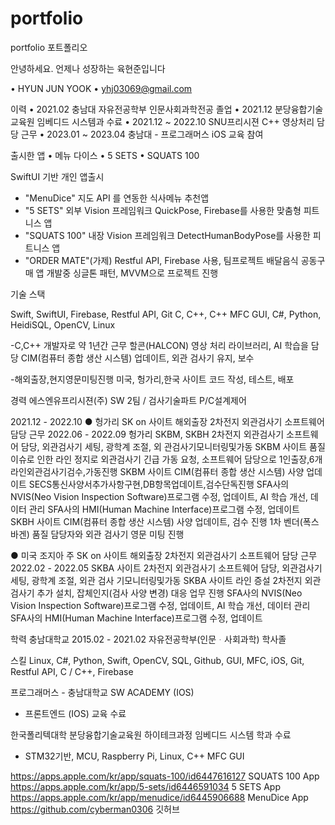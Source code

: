# portfolio
portfolio 포트폴리오

안녕하세요. 언제나 성장하는 육현준입니다

• HYUN JUN YOOK
• yhj03069@gmail.com


이력
• 2021.02 충남대 자유전공학부 인문사회과학전공 졸업
• 2021.12 분당융합기술교육원 임베디드 시스템과 수료
• 2021.12 ~ 2022.10 SNU프리시젼 C++ 영상처리 담당 근무 
• 2023.01 ~ 2023.04 충남대 - 프로그래머스 iOS 교육 참여

출시한 앱
• 메뉴 다이스
• 5 SETS
• SQUATS 100

SwiftUI 기반 개인 앱출시

- "MenuDice" 지도 API 를 연동한 식사메뉴 추천앱
- "5 SETS" 외부 Vision 프레임워크 QuickPose, Firebase를 사용한 맞춤형 피트니스 앱
- "SQUATS 100" 내장 Vision 프레임워크 DetectHumanBodyPose를 사용한 피트니스 앱
- "ORDER MATE"(가제) Restful API, Firebase 사용, 팀프로젝트 배달음식 공동구매 앱 개발중 싱글톤 패턴, MVVM으로 프로젝트 진행

기술 스택

Swift, SwiftUI, Firebase, Restful API, Git
C, C++, C++ MFC GUI, C#, Python, HeidiSQL, OpenCV, Linux

-C,C++ 개발자로 약 1년간 근무
할콘(HALCON) 영상 처리 라이브러리, AI 학습을 담당 CIM(컴퓨터 종합 생산 시스템) 업데이트, 외관 검사기 유지, 보수

-해외출장,현지영문미팅진행
미국, 헝가리,한국 사이트 코드 작성, 테스트, 배포

경력 에스엔유프리시젼(주)
SW 2팀 / 검사기술파트 P/C설계제어

2021.12 - 2022.10
 ● 헝가리 SK on 사이트 해외출장 2차전지 외관검사기 소프트웨어 담당 근무 2022.06 - 2022.09
헝가리 SKBM, SKBH 2차전지 외관검사기 소프트웨어 담당, 외관검사기 세팅, 광학계 조절, 외 관검사기모니터링및가동
SKBM 사이트 품질 이슈로 인한 라인 정지로 외관검사기 긴급 가동 요청, 소프트웨어 담당으로 1인출장,6개라인외관검사기검수,가동진행
SKBM 사이트 CIM(컴퓨터 종합 생산 시스템) 사양 업데이트 SECS통신사양서추가사항구현,DB항목업데이트,검수단독진행
SFA사의 NVIS(Neo Vision Inspection Software)프로그램 수정, 업데이트, AI 학습 개선, 데이터 관리
SFA사의 HMI(Human Machine Interface)프로그램 수정, 업데이트
SKBH 사이트 CIM(컴퓨터 종합 생산 시스템) 사양 업데이트, 검수 진행
1차 벤더(폭스바겐) 품질 담당자와 외관 검사기 영문 미팅 진행

● 미국 조지아 주 SK on 사이트 해외출장 2차전지 외관검사기 소프트웨어 담당 근무 2022.02 - 2022.05
SKBA 사이트 2차전지 외관검사기 소프트웨어 담당, 외관검사기 세팅, 광학계 조절, 외관 검사 기모니터링및가동
SKBA 사이트 라인 증설 2차전지 외관 검사기 추가 설치, 잡체인지(검사 사양 변경) 대응 업무 진행
SFA사의 NVIS(Neo Vision Inspection Software)프로그램 수정, 업데이트, AI 학습 개선, 데이터 관리
SFA사의 HMI(Human Machine Interface)프로그램 수정, 업데이트

학력
충남대학교 2015.02 - 2021.02
자유전공학부(인문ᆞ사회과학) 학사졸

스킬
Linux, C#, Python, Swift, OpenCV, SQL, Github, GUI, MFC, iOS, Git, Restful API, C / C++, Firebase

프로그래머스 - 충남대학교 SW ACADEMY (IOS)
- 프론트엔드 (IOS) 교육 수료

한국폴리텍대학 분당융합기술교육원
하이테크과정 임베디드 시스템 학과 수료
- STM32기반, MCU, Raspberry Pi, Linux, C++ MFC GUI


https://apps.apple.com/kr/app/squats-100/id6447616127 SQUATS 100 App
https://apps.apple.com/kr/app/5-sets/id6446591034 5 SETS App    
https://apps.apple.com/kr/app/menudice/id6445906688 MenuDice App
https://github.com/cyberman0306 깃허브
